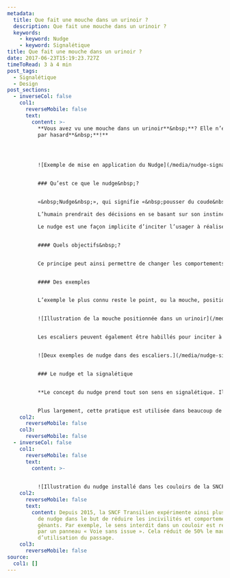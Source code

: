 ```yaml
---
metadata:
  title: Que fait une mouche dans un urinoir ?
  description: Que fait une mouche dans un urinoir ?
  keywords:
    - keyword: Nudge
    - keyword: Signalétique
title: Que fait une mouche dans un urinoir ?
date: 2017-06-23T15:19:23.727Z
timeToRead: 3 à 4 min
post_tags:
  - Signalétique
  - Design
post_sections:
  - inverseCol: false
    col1:
      reverseMobile: false
      text:
        content: >-
          **Vous avez vu une mouche dans un urinoir**&nbsp;**? Elle n’est pas là
          par hasard**&nbsp;**!**




          ![Exemple de mise en application du Nudge](/media/nudge-signaletique-exemple-agence-atipy.jpg)


          ### Qu’est ce que le nudge&nbsp;?


          «&nbsp;Nudge&nbsp;», qui signifie «&nbsp;pousser du coude&nbsp;» en anglais, vient des Etats-Unis et a d’abord été utilisé dans l’économie comportementale.

          L’humain prendrait des décisions en se basant sur son instinct ou ses émotions. De ce constat découle l’utilisation des nudges.

          Le nudge est une façon implicite d’inciter l’usager à réaliser une action, sans le contraindre ni l’obliger.


          #### Quels objectifs&nbsp;?


          Ce principe peut ainsi permettre de changer les comportements et encourager de nouvelles pratiques en favorisant les «&nbsp;bonnes&nbsp;» actions, comme ne pas jeter ses mégots par terre, prendre les escaliers plutôt que l’escalator…


          #### Des exemples


          L’exemple le plus connu reste le point, ou la mouche, positionné dans un urinoir. Les utilisateurs vont avoir tendance à viser ce point. Ce comportement permet ainsi de conserver un lieu plus propre. L’aéroport d’Amsterdam est le premier à mettre en place ce système et réduit ainsi de 80&nbsp;% ses frais de nettoyage.


          ![Illustration de la mouche positionnée dans un urinoir](/media/nudge-signaletique-urinoir-agence-atipy.jpg)


          Les escaliers peuvent également être habillés pour inciter à les utiliser. En 2009, à Stockolhm, les marches d’un escalier deviennent les touches d’un piano, émettant un son. De façon ludique, les usagers se sont ainsi plus servi des escaliers que de l’escalator.


          ![Deux exemples de nudge dans des escaliers.](/media/nudge-signaletique-exemple2-agence-atipy.jpg)


          ### Le nudge et la signalétique


          **Le concept du nudge prend tout son sens en signalétique. Il permet une meilleure gestion des flux, l’amélioration de la diffusion de l’information, l’encouragement du vivre ensemble.**


          Plus largement, cette pratique est utilisée dans beaucoup de domaines comme le marketing, la politique, la santé ou la prévention routière et contribue à un meilleur comportement citoyen.
    col2:
      reverseMobile: false
    col3:
      reverseMobile: false
  - inverseCol: false
    col1:
      reverseMobile: false
      text:
        content: >-
          

          ![Illustration du nudge installé dans les couloirs de la SNCF](/media/nudge-transilien-sncf.jpg "Source : SNCF / Adetem")
    col2:
      reverseMobile: false
      text:
        content: Depuis 2015, la SNCF Transilien expérimente ainsi plusieurs techniques
          de nudge dans le but de réduire les incivilités et comportements
          gênants. Par exemple, le sens interdit dans un couloir est remplacé
          par un panneau « Voie sans issue ». Cela réduit de 50% le mauvais sens
          d’utilisation du passage.
    col3:
      reverseMobile: false
source:
  col1: []
---
```


